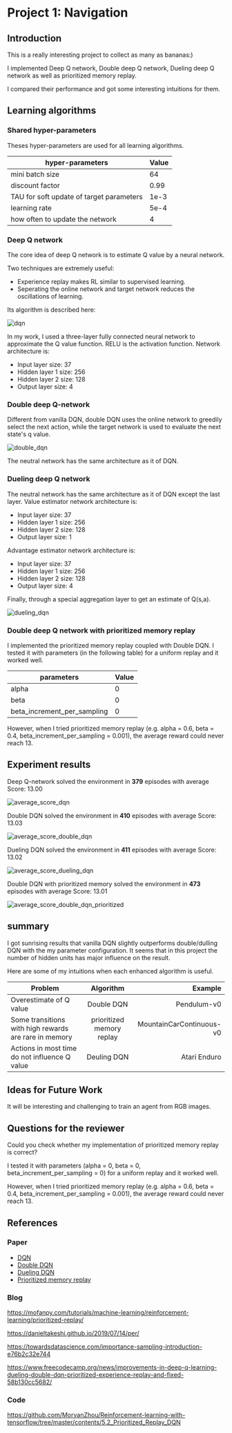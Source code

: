# Project 1: Navigation

## Introduction
This is a really interesting project to collect as many as bananas:)

I implemented Deep Q network, Double deep Q network, Dueling deep Q network
as well as prioritized memory replay. 

I compared their performance and got some interesting intuitions for them.


## Learning algorithms
### Shared hyper-parameters
Theses hyper-parameters are used for all learning algorithms.

| hyper-parameters        | Value           | 
| ------------- | -------------| 
| mini batch size      | 64 | 
| discount factor      | 0.99      |   
| TAU for soft update of target parameters| 1e-3    |   
| learning rate | 5e-4    |   
| how often to update the network | 4    |  

### Deep Q network
The core idea of deep Q network is to estimate Q value by a neural network. 

Two techniques are extremely useful: 
- Experience replay makes RL similar to supervised learning.
- Seperating the online network and target network reduces the oscillations of learning.  

Its algorithm is described here:

![dqn](images/4-1-1.jpg)

In my work, I used a three-layer fully connected neural network to approximate the Q value function. 
RELU is the activation function.
Network architecture is:
- Input layer size: 37
- Hidden layer 1 size: 256
- Hidden layer 2 size: 128
- Output layer size: 4


### Double deep Q-network
Different from vanilla DQN, double DQN uses the online network to greedily select the next action, 
while the target network is used to evaluate the next state's q value. 

![double_dqn](images/4-5-2.png)

The neutral network has the same architecture as it of DQN.

### Dueling deep Q network
The neutral network has the same architecture as it of DQN except the last layer. 
Value estimator network architecture is:
- Input layer size: 37
- Hidden layer 1 size: 256
- Hidden layer 2 size: 128
- Output layer size: 1

Advantage estimator network architecture is:
- Input layer size: 37
- Hidden layer 1 size: 256
- Hidden layer 2 size: 128
- Output layer size: 4

Finally, through a special aggregation layer to get an estimate of Q(s,a).

![dueling_dqn](images/0.png)

### Double deep Q network with prioritized memory replay
I implemented the prioritized memory replay coupled with Double DQN. 
I tested it with parameters (in the following table) for a uniform replay and it worked well. 

| parameters    | Value   | 
| ------------- | -------------| 
| alpha      | 0 | 
| beta      | 0  |   
| beta_increment_per_sampling| 0  | 

However, when I tried prioritized memory replay (e.g. alpha = 0.6, beta = 0.4, beta_increment_per_sampling
= 0.001), the average reward could never reach 13.


## Experiment results
Deep Q-network solved the environment in **379** episodes with	average Score: 13.00

![average_score_dqn](images/average_score_dqn.png)

Double DQN solved the environment in **410** episodes with average Score: 13.03

![average_score_double_dqn](images/average_score_double_dqn.png)

Dueling DQN solved the environment in **411** episodes with average Score: 13.02

![average_score_dueling_dqn](images/average_score_dueling_dqn.png)

Double DQN with prioritized memory solved the environment in **473** episodes with average Score: 13.01

![average_score_double_dqn_prioritized](images/average_score_double_dqn_prioritized.png)


## summary
I got sunrising results that vanilla DQN slightly outperforms double/dulling DQN with the my parameter configuration.
It seems that in this project the number of hidden units has major influence on the result.

Here are some of my intuitions when each enhanced algorithm is useful.



| Problem        | Algorithm           | Example  |
| ------------- |:-------------:| -----:|
| Overestimate of Q value      | Double DQN | Pendulum-v0 |
| Some transitions with high rewards are rare in memory     | prioritized memory replay      |   MountainCarContinuous-v0 |
| Actions in most time do not influence Q value | Deuling DQN      |  Atari Enduro |



## Ideas for Future Work
It will be interesting and challenging to train an agent from RGB images.

## Questions for the reviewer
Could you check whether my implementation of prioritized memory replay is correct? 

I tested it with parameters (alpha = 0, beta = 0, beta_increment_per_sampling
= 0) for a uniform replay and it worked well. 

However, when I tried prioritized memory replay (e.g. alpha = 0.6, beta = 0.4, beta_increment_per_sampling
= 0.001), the average reward could never reach 13.

## References
### Paper
- [DQN](http://files.davidqiu.com//research/nature14236.pdf)
- [Double DQN](https://arxiv.org/abs/1509.06461)
- [Dueling DQN](https://arxiv.org/abs/1511.06581)
- [Prioritized memory replay](https://arxiv.org/abs/1511.05952)

### Blog
https://mofanpy.com/tutorials/machine-learning/reinforcement-learning/prioritized-replay/ 

https://danieltakeshi.github.io/2019/07/14/per/ 

https://towardsdatascience.com/importance-sampling-introduction-e76b2c32e744 

https://www.freecodecamp.org/news/improvements-in-deep-q-learning-dueling-double-dqn-prioritized-experience-replay-and-fixed-58b130cc5682/ 

### Code
https://github.com/MorvanZhou/Reinforcement-learning-with-tensorflow/tree/master/contents/5.2_Prioritized_Replay_DQN









